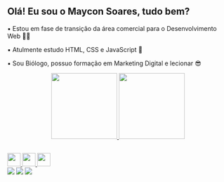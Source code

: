 ## Olá! Eu sou o Maycon Soares,  tudo bem? 

▪ Estou em fase de transição da área comercial para o Desenvolvimento Web 👨‍💻<br>

▪ Atulmente estudo HTML, CSS e JavaScript 📕 <br>  

▪ Sou Biólogo, possuo formação em Marketing Digital e lecionar  😎

<div align="center">
  <a href="https://github.com/MayconSoares/">
  <img height="150em" src="https://github-readme-stats.vercel.app/api?username=MayconSoares&show_icons=true&theme=dark&include_all_commits=true&count_private=true"/>
  <img height="150em" src="https://github-readme-stats.vercel.app/api/top-langs/?username=MayconSoares&layout=compact&langs_count=7&theme=dark"/>
</div>
  
  ##
  <img height="30em" src="https://cdn.jsdelivr.net/gh/devicons/devicon/icons/javascript/javascript-original.svg" />
  <img height="30em" src="https://cdn.jsdelivr.net/gh/devicons/devicon/icons/html5/html5-original.svg" />
  <img height="30em" src="https://cdn.jsdelivr.net/gh/devicons/devicon/icons/css3/css3-original.svg" />
  
<div>
   <a href="https://www.instagram.com/mayconsoares/" target="_blank"><img src="https://img.shields.io/badge/-Instagram-%23E4405F?style=for-the-badge&logo=instagram&logoColor=white" target="_blank"></a>
 	<a href = "maycon.soares.bio@gmail.com"><img src="https://img.shields.io/badge/-Gmail-%23333?style=for-the-badge&logo=gmail&logoColor=white" target="_blank"></a>
  <a href="https://www.linkedin.com/in/maycon-soares-33235280/" target="_blank"><img src="https://img.shields.io/badge/-LinkedIn-%230077B5?style=for-the-badge&logo=linkedin&logoColor=white" target="_blank"></a> 


